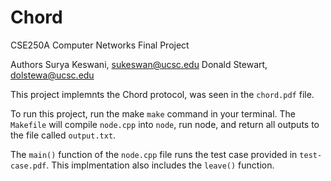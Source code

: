 # Chord
CSE250A Computer Networks Final Project 

Authors
Surya Keswani, sukeswan@ucsc.edu
Donald Stewart, dolstewa@ucsc.edu


This project implemnts the Chord protocol, was seen in the `chord.pdf` file. 


To run this project, run the make `make` command in your terminal. The `Makefile` will compile `node.cpp` into `node`, run node, and return all outputs to the file called `output.txt`. 


The `main()` function of the `node.cpp` file runs the test case provided in `test-case.pdf`. This implmentation also includes the `leave()` function. 